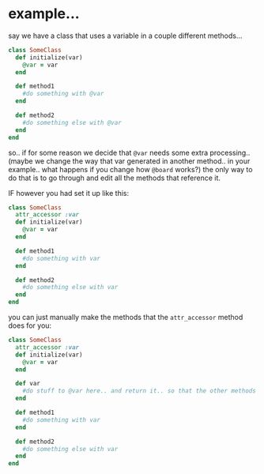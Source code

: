 # example...

say we have a class that uses a variable in a couple different methods...
```ruby
class SomeClass
  def initialize(var)
    @var = var
  end

  def method1
    #do something with @var
  end

  def method2
    #do something else with @var
  end
end
```

so.. if for some reason we decide that `@var` needs some extra processing.. (maybe we change the way that var generated in another method.. in your example.. what happens if you change how `@board` works?) the only way to do that is to go through and edit all the methods that reference it.

IF however you had set it up like this:

```ruby
class SomeClass
  attr_accessor :var
  def initialize(var)
    @var = var
  end

  def method1
    #do something with var
  end

  def method2
    #do something else with var
  end
end
```


you can just manually make the methods that the `attr_accessor` method does for you:
```ruby
class SomeClass
  attr_accessor :var
  def initialize(var)
    @var = var
  end

  def var
    #do stuff to @var here.. and return it.. so that the other methods still work
  end

  def method1
    #do something with var
  end

  def method2
    #do something else with var
  end
end
```
